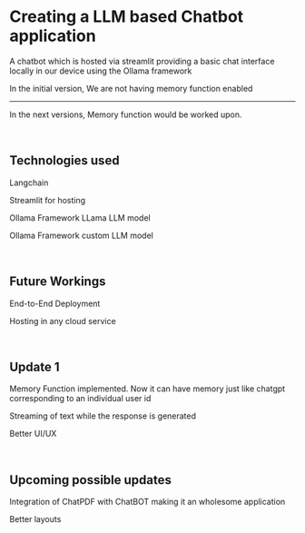 <h1>Creating a LLM based Chatbot application</h1>
A chatbot which is hosted via streamlit providing a basic chat interface locally in our device using the Ollama framework
<p>In the initial version, We are not having memory function enabled</p>
<hr>
<p>In the next versions, Memory function would be worked upon.</p>
<br>
<h2>Technologies used</h2>
<p> Langchain</p>
<p> Streamlit for hosting</p>
<p> Ollama Framework LLama LLM model </p>
<p> Ollama Framework custom LLM model </p>
<br>
<h2>Future Workings</h2>
<p>End-to-End Deployment</p>
<p>Hosting in any cloud service</p>
<br>
<h2>Update 1</h2>
<p>Memory Function implemented. Now it can have memory just like chatgpt corresponding to an individual user id</p>
<p>Streaming of text while the response is generated</p>
<p>Better UI/UX</p>
<br>
<h2>Upcoming possible updates</h2>
<p>Integration of ChatPDF with ChatBOT making it an wholesome application</p>
<p>Better layouts</p>
